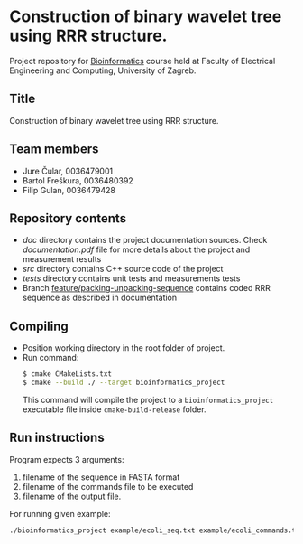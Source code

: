 # Construction of binary wavelet tree using RRR structure.

Project repository for [Bioinformatics](http://www.fer.unizg.hr/predmet/bio) course held at Faculty of Electrical Engineering and Computing, University of Zagreb.

## Title

Construction of binary wavelet tree using RRR structure.

## Team members

* Jure Čular, 0036479001
* Bartol Freškura, 0036480392
* Filip Gulan, 0036479428

## Repository contents

* _doc_ directory contains the project documentation sources. Check _documentation.pdf_ file for more details about the project and measurement results
* _src_ directory contains C++ source code of the project
* _tests_ directory contains unit tests and measurements tests
* Branch [feature/packing-unpacking-sequence](https://github.com/fgulan/bioinformatics-project/tree/feature/packing-unpacking-sequence) contains coded RRR sequence as described in documentation

## Compiling

* Position working directory in the root folder of project.
* Run command:
    ```bash
    $ cmake CMakeLists.txt 
    $ cmake --build ./ --target bioinformatics_project
    ```
    This command will compile the project to a `bioinformatics_project` executable file inside `cmake-build-release` folder.

## Run instructions

Program expects 3 arguments:

1. filename of the sequence in FASTA format
2. filename of the commands file to be executed
3. filename of the output file.

For running given example:

```bash
./bioinformatics_project example/ecoli_seq.txt example/ecoli_commands.txt example/ecoli_outs.txt > example/ecoli_stats.txt
```
